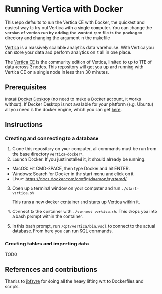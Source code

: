 # Running Vertica with Docker

This repo defaults to run the Vertica CE with Docker, the quickest and easiest way to try out Vertica with a single computer.
You can change the version of vertica run by adding the wanted rpm file to the packages directory and changing the argument in the makefile

[Vertica](https://www.vertica.com/) is a massively scalable analytics data warehouse. With Vertica you can store your data and perform analytics on it all in one place.

The [Vertica CE](https://www.vertica.com/download/vertica/community-edition/) is the community edition of Vertica, limited to up to 1TB of data across 3 nodes. This repository will get you up and running with Vertica CE on a single node in less than 30 minutes.

## Prerequisites

Install [Docker Desktop](https://www.docker.com/get-started) (no need to make a Docker account, it works without). If Docker Desktop is not available for your platform (e.g. Ubuntu) all you need is the docker engine, which you can get [here](https://docs.docker.com/engine/install/).

## Instructions
### Creating and connecting to a database
1. Clone this repository on your computer, all commands must be run from the base directory `vertica-docker/`.
2. Launch Docker. If you just installed it, it should already be running.
 - MacOS: Hit CMD-SPACE, then type Docker and hit ENTER.
 - Windows: Search for Docker in the start menu and click on it
 - Linux: https://docs.docker.com/config/daemon/systemd/
3. Open up a terminal window on your computer and run ```./start-vertica.sh```

   This runs a new docker container and starts up Vertica within it.

4. Connect to the container with ```./connect-vertica.sh```. This drops you into a bash prompt within the container.
5. In this bash prompt, run `/opt/vertica/bin/vsql` to connect to the actual database. From here you can run SQL commands.

### Creating tables and importing data

TODO

## References and contributions

Thanks to [jbfavre](https://github.com/jbfavre/docker-vertica) for doing all the heavy lifting wrt to Dockerfiles and scripts.
